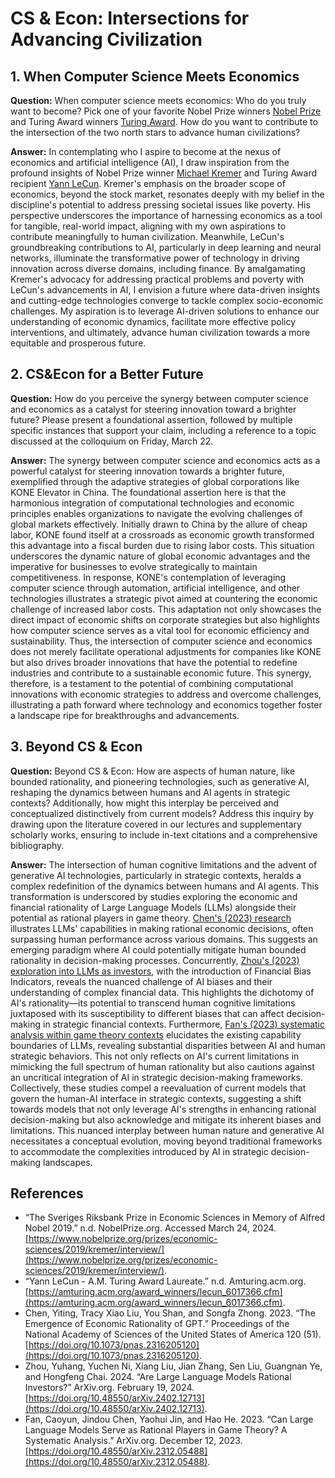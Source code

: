 # CS & Econ: Intersections for Advancing Civilization

## 1. When Computer Science Meets Economics

**Question:** When computer science meets economics: Who do you truly want to become? Pick one of your favorite Nobel Prize winners [Nobel Prize](https://www.nobelprize.org/) and Turing Award winners [Turing Award](https://amturing.acm.org/). How do you want to contribute to the intersection of the two north stars to advance human civilizations?

**Answer:** In contemplating who I aspire to become at the nexus of economics and artificial intelligence (AI), I draw inspiration from the profound insights of Nobel Prize winner [Michael Kremer](https://www.nobelprize.org/prizes/economic-sciences/2019/kremer/interview/) and Turing Award recipient [Yann LeCun](https://amturing.acm.org/award_winners/lecun_6017366.cfm). Kremer's emphasis on the broader scope of economics, beyond the stock market, resonates deeply with my belief in the discipline's potential to address pressing societal issues like poverty. His perspective underscores the importance of harnessing economics as a tool for tangible, real-world impact, aligning with my own aspirations to contribute meaningfully to human civilization. Meanwhile, LeCun's groundbreaking contributions to AI, particularly in deep learning and neural networks, illuminate the transformative power of technology in driving innovation across diverse domains, including finance. By amalgamating Kremer's advocacy for addressing practical problems and poverty with LeCun's advancements in AI, I envision a future where data-driven insights and cutting-edge technologies converge to tackle complex socio-economic challenges. My aspiration is to leverage AI-driven solutions to enhance our understanding of economic dynamics, facilitate more effective policy interventions, and ultimately, advance human civilization towards a more equitable and prosperous future.

## 2. CS&Econ for a Better Future

**Question:** How do you perceive the synergy between computer science and economics as a catalyst for steering innovation toward a brighter future? Please present a foundational assertion, followed by multiple specific instances that support your claim, including a reference to a topic discussed at the colloquium on Friday, March 22.

**Answer:** The synergy between computer science and economics acts as a powerful catalyst for steering innovation towards a brighter future, exemplified through the adaptive strategies of global corporations like KONE Elevator in China. The foundational assertion here is that the harmonious integration of computational technologies and economic principles enables organizations to navigate the evolving challenges of global markets effectively. Initially drawn to China by the allure of cheap labor, KONE found itself at a crossroads as economic growth transformed this advantage into a fiscal burden due to rising labor costs. This situation underscores the dynamic nature of global economic advantages and the imperative for businesses to evolve strategically to maintain competitiveness.  In response, KONE's contemplation of leveraging computer science through automation, artificial intelligence, and other technologies illustrates a strategic pivot aimed at countering the economic challenge of increased labor costs. This adaptation not only showcases the direct impact of economic shifts on corporate strategies but also highlights how computer science serves as a vital tool for economic efficiency and sustainability. Thus, the intersection of computer science and economics does not merely facilitate operational adjustments for companies like KONE but also drives broader innovations that have the potential to redefine industries and contribute to a sustainable economic future. This synergy, therefore, is a testament to the potential of combining computational innovations with economic strategies to address and overcome challenges, illustrating a path forward where technology and economics together foster a landscape ripe for breakthroughs and advancements.

## 3. Beyond CS & Econ

**Question:** Beyond CS & Econ: How are aspects of human nature, like bounded rationality, and pioneering technologies, such as generative AI, reshaping the dynamics between humans and AI agents in strategic contexts? Additionally, how might this interplay be perceived and conceptualized distinctively from current models? Address this inquiry by drawing upon the literature covered in our lectures and supplementary scholarly works, ensuring to include in-text citations and a comprehensive bibliography.

**Answer:** The intersection of human cognitive limitations and the advent of generative AI technologies, particularly in strategic contexts, heralds a complex redefinition of the dynamics between humans and AI agents. This transformation is underscored by studies exploring the economic and financial rationality of Large Language Models (LLMs) alongside their potential as rational players in game theory. [Chen's (2023) research](https://doi.org/10.1073/pnas.2316205120) illustrates LLMs' capabilities in making rational economic decisions, often surpassing human performance across various domains. This suggests an emerging paradigm where AI could potentially mitigate human bounded rationality in decision-making processes. Concurrently, [Zhou's (2023) exploration into LLMs as investors](https://doi.org/10.48550/arXiv.2402.12713), with the introduction of Financial Bias Indicators, reveals the nuanced challenge of AI biases and their understanding of complex financial data. This highlights the dichotomy of AI's rationality—its potential to transcend human cognitive limitations juxtaposed with its susceptibility to different biases that can affect decision-making in strategic financial contexts.  Furthermore, [Fan's (2023) systematic analysis within game theory contexts](https://doi.org/10.48550/arXiv.2312.05488) elucidates the existing capability boundaries of LLMs, revealing substantial disparities between AI and human strategic behaviors. This not only reflects on AI's current limitations in mimicking the full spectrum of human rationality but also cautions against an uncritical integration of AI in strategic decision-making frameworks. Collectively, these studies compel a reevaluation of current models that govern the human-AI interface in strategic contexts, suggesting a shift towards models that not only leverage AI's strengths in enhancing rational decision-making but also acknowledge and mitigate its inherent biases and limitations. This nuanced interplay between human nature and generative AI necessitates a conceptual evolution, moving beyond traditional frameworks to accommodate the complexities introduced by AI in strategic decision-making landscapes.

## References

- “The Sveriges Riksbank Prize in Economic Sciences in Memory of Alfred Nobel 2019.” n.d. NobelPrize.org. Accessed March 24, 2024. [https://www.nobelprize.org/prizes/economic-sciences/2019/kremer/interview/](https://www.nobelprize.org/prizes/economic-sciences/2019/kremer/interview/).
- “Yann LeCun - A.M. Turing Award Laureate.” n.d. Amturing.acm.org. [https://amturing.acm.org/award_winners/lecun_6017366.cfm](https://amturing.acm.org/award_winners/lecun_6017366.cfm).
- Chen, Yiting, Tracy Xiao Liu, You Shan, and Songfa Zhong. 2023. “The Emergence of Economic Rationality of GPT.” Proceedings of the National Academy of Sciences of the United States of America 120 (51). [https://doi.org/10.1073/pnas.2316205120](https://doi.org/10.1073/pnas.2316205120).
- Zhou, Yuhang, Yuchen Ni, Xiang Liu, Jian Zhang, Sen Liu, Guangnan Ye, and Hongfeng Chai. 2024. “Are Large Language Models Rational Investors?” ArXiv.org. February 19, 2024. [https://doi.org/10.48550/arXiv.2402.12713](https://doi.org/10.48550/arXiv.2402.12713).
- Fan, Caoyun, Jindou Chen, Yaohui Jin, and Hao He. 2023. “Can Large Language Models Serve as Rational Players in Game Theory? A Systematic Analysis.” ArXiv.org. December 12, 2023. [https://doi.org/10.48550/arXiv.2312.05488](https://doi.org/10.48550/arXiv.2312.05488).
